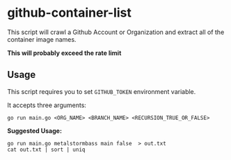 # github-container-list

This script will crawl a Github Account or Organization and extract all of the container image names.

<b> This will probably exceed the rate limit </B>

## Usage

This script requires you to set ```GITHUB_TOKEN``` environment variable.

It accepts three arguments:

```
go run main.go <ORG_NAME> <BRANCH_NAME> <RECURSION_TRUE_OR_FALSE>
```

<b> Suggested Usage: </B>
```
go run main.go metalstormbass main false  > out.txt
cat out.txt | sort | uniq
```